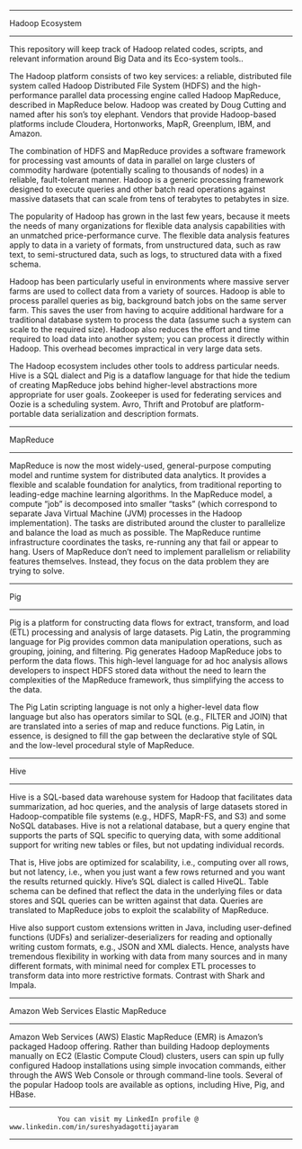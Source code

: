 ****************************************************************************************************************************************
Hadoop Ecosystem
****************************************************************************************************************************************

This repository will keep track of Hadoop related codes, scripts, and relevant information around Big Data and its 
Eco-system tools..

The Hadoop platform consists of two key services: a reliable, distributed file system called Hadoop Distributed File System (HDFS) 
and the high-performance parallel data processing engine called Hadoop MapReduce, described in MapReduce below. Hadoop was created 
by Doug Cutting and named after his son’s toy elephant. Vendors that provide Hadoop-based platforms include Cloudera, Hortonworks, 
MapR, Greenplum, IBM, and Amazon.

The combination of HDFS and MapReduce provides a software framework for processing vast amounts of data in parallel on large clusters 
of commodity hardware (potentially scaling to thousands of nodes) in a reliable, fault-tolerant manner. Hadoop is a generic processing framework designed to execute queries and other batch read operations against massive datasets that can scale from tens of terabytes to petabytes in size.

The popularity of Hadoop has grown in the last few years, because it meets the needs of many organizations for flexible data analysis capabilities with an unmatched price-performance curve. The flexible data analysis features apply to data in a variety of formats, from unstructured data, such as raw text, to semi-structured data, such as logs, to structured data with a fixed schema.

Hadoop has been particularly useful in environments where massive server farms are used to collect data from a variety of sources. 
Hadoop is able to process parallel queries as big, background batch jobs on the same server farm. This saves the user from having to acquire additional hardware for a traditional database system to process the data (assume such a system can scale to the required size). Hadoop also reduces the effort and time required to load data into another system; you can process it directly within Hadoop. This overhead becomes impractical in very large data sets.

The Hadoop ecosystem includes other tools to address particular needs. Hive is a SQL dialect and Pig is a dataflow language for that hide the tedium of creating MapReduce jobs behind higher-level abstractions more appropriate for user goals. Zookeeper is used for federating services and Oozie is a scheduling system. Avro, Thrift and Protobuf are platform-portable data serialization and description formats.

 
****************************************************************************************************************************************
MapReduce
****************************************************************************************************************************************
MapReduce is now the most widely-used, general-purpose computing model and runtime system for distributed data analytics. It provides a flexible and scalable foundation for analytics, from traditional reporting to leading-edge machine learning algorithms. In the MapReduce model, a compute “job” is decomposed into smaller “tasks” (which correspond to separate Java Virtual Machine (JVM) processes in the Hadoop implementation). The tasks are distributed around the cluster to parallelize and balance the load as much as possible. The MapReduce runtime infrastructure coordinates the tasks, re-running any that fail or appear to hang. Users of MapReduce don’t need to implement parallelism or reliability features themselves. Instead, they focus on the data problem they are trying to solve.

****************************************************************************************************************************************
Pig
****************************************************************************************************************************************
Pig is a platform for constructing data flows for extract, transform, and load (ETL) processing and analysis of large datasets. Pig Latin, the programming language for Pig provides common data manipulation operations, such as grouping, joining, and filtering. Pig generates Hadoop MapReduce jobs to perform the data flows. This high-level language for ad hoc analysis allows developers to inspect HDFS stored data without the need to learn the complexities of the MapReduce framework, thus simplifying the access to the data.

The Pig Latin scripting language is not only a higher-level data flow language but also has operators similar to SQL (e.g., FILTER and JOIN) that are translated into a series of map and reduce functions. Pig Latin, in essence, is designed to fill the gap between the declarative style of SQL and the low-level procedural style of MapReduce.


****************************************************************************************************************************************
Hive
****************************************************************************************************************************************
Hive is a SQL-based data warehouse system for Hadoop that facilitates data summarization, ad hoc queries, and the analysis of large datasets stored in Hadoop-compatible file systems (e.g., HDFS, MapR-FS, and S3) and some NoSQL databases. Hive is not a relational database, but a query engine that supports the parts of SQL specific to querying data, with some additional support for writing new tables or files, but not updating individual records. 

That is, Hive jobs are optimized for scalability, i.e., computing over all rows, but not latency, i.e., when you just want a few rows returned and you want the results returned quickly. Hive’s SQL dialect is called HiveQL. Table schema can be defined that reflect the data in the underlying files or data stores and SQL queries can be written against that data. Queries are translated to MapReduce jobs to exploit the scalability of MapReduce. 

Hive also support custom extensions written in Java, including user-defined functions (UDFs) and serializer-deserializers for reading and optionally writing custom formats, e.g., JSON and XML dialects. Hence, analysts have tremendous flexibility in working with data from many sources and in many different formats, with minimal need for complex ETL processes to transform data into more restrictive formats. Contrast with Shark and Impala.

****************************************************************************************************************************************
Amazon Web Services Elastic MapReduce
****************************************************************************************************************************************
Amazon Web Services (AWS) Elastic MapReduce (EMR) is Amazon’s packaged Hadoop offering. Rather than building Hadoop deployments manually on EC2 (Elastic Compute Cloud) clusters, users can spin up fully configured Hadoop installations using simple invocation commands, either through the AWS Web Console or through command-line tools. Several of the popular Hadoop tools are available as options, including Hive, Pig, and HBase.




*****************************************************************************************************************
				You can visit my LinkedIn profile @ www.linkedin.com/in/sureshyadagottijayaram			                    				
*****************************************************************************************************************
